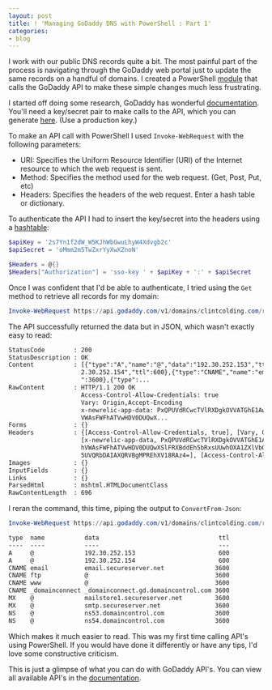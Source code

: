```yaml
---
layout: post
title: ! 'Managing GoDaddy DNS with PowerShell : Part 1'
categories:
- blog
---
```


I work with our public DNS records quite a bit. The most painful part of the process is navigating through the GoDaddy web portal just to update the same records on a handful of domains. I created a PowerShell [module](https://github.com/clintcolding/GoDaddy) that calls the GoDaddy API to make these simple changes much less frustrating.

I started off doing some research, GoDaddy has wonderful [documentation](https://developer.godaddy.com/). You'll need a key/secret pair to make calls to the API, which you can generate [here](https://developer.godaddy.com/keys/). (Use a production key.)

To make an API call with PowerShell I used `Invoke-WebRequest` with the following parameters:

- URI: Specifies the Uniform Resource Identifier (URI) of the Internet resource to which the web request is sent.
- Method: Specifies the method used for the web request. (Get, Post, Put, etc)
- Headers: Specifies the headers of the web request. Enter a hash table or dictionary.

To authenticate the API I had to insert the key/secret into the headers using a [hashtable](https://technet.microsoft.com/en-us/library/ee692803.aspx):

~~~ powershell
$apiKey = '2s7Yn1f2dW_W5KJhWbGwuLhyW4Xdvgb2c'
$apiSecret = 'oMmm2m5TwZxrYyXwXZnoN'

$Headers = @{}
$Headers["Authorization"] = 'sso-key ' + $apiKey + ':' + $apiSecret
~~~

Once I was confident that I'd be able to authenticate, I tried using the `Get` method to retrieve all records for my domain:

~~~ powershell
Invoke-WebRequest https://api.godaddy.com/v1/domains/clintcolding.com/records/ -Method Get -Headers $Headers
~~~

The API successfully returned the data but in JSON, which wasn't exactly easy to read:

~~~ txt
StatusCode        : 200
StatusDescription : OK
Content           : [{"type":"A","name":"@","data":"192.30.252.153","ttl":600},{"type":"A","name":"@","data":"19
                    2.30.252.154","ttl":600},{"type":"CNAME","name":"email","data":"email.secureserver.net","ttl
                    ":3600},{"type":...
RawContent        : HTTP/1.1 200 OK
                    Access-Control-Allow-Credentials: true
                    Vary: Origin,Accept-Encoding
                    x-newrelic-app-data: PxQPUVdRCwcTVlRXDgkOVVATGhE1AwE2QgNWEVlbQFtcCxYkSRFBBxdFXRJJJH1nH0sXUxh
                    VWAsFWFhATVwHDV0DUQwX...
Forms             : {}
Headers           : {[Access-Control-Allow-Credentials, true], [Vary, Origin,Accept-Encoding],
                    [x-newrelic-app-data, PxQPUVdRCwcTVlRXDgkOVVATGhE1AwE2QgNWEVlbQFtcCxYkSRFBBxdFXRJJJH1nH0sXUx
                    hVWAsFWFhATVwHDV0DUQwXSlFRXBddEh5bRxsUUwhOXA1ZXlVbQ04HHQdIVQAGC1ReW1cFWwFbAQENCwpJG1cIVxFORg
                    5UVQRbDAIAXQRVBgMPREhXV18RAz4=], [Access-Control-Allow-Origin, *]...}
Images            : {}
InputFields       : {}
Links             : {}
ParsedHtml        : mshtml.HTMLDocumentClass
RawContentLength  : 696
~~~

I reran the command, this time, piping the output to `ConvertFrom-Json`:

~~~ powershell
Invoke-WebRequest https://api.godaddy.com/v1/domains/clintcolding.com/records/ -Method Get -Headers $Headers | ConvertFrom-Json
~~~

~~~ txt
type  name           data                                 ttl
----  ----           ----                                 ---
A     @              192.30.252.153                       600
A     @              192.30.252.154                       600
CNAME email          email.secureserver.net              3600
CNAME ftp            @                                   3600
CNAME www            @                                   3600
CNAME _domainconnect _domainconnect.gd.domaincontrol.com 3600
MX    @              mailstore1.secureserver.net         3600
MX    @              smtp.secureserver.net               3600
NS    @              ns53.domaincontrol.com              3600
NS    @              ns54.domaincontrol.com              3600
~~~

Which makes it much easier to read. This was my first time calling API's using PowerShell. If you would have done it differently or have any tips, I'd love some constructive criticism.

This is just a glimpse of what you can do with GoDaddy API's. You can view all available API's in the [documentation](https://developer.godaddy.com/doc).
